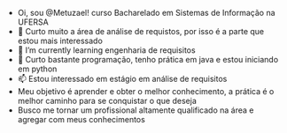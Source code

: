 - Oi, sou @Metuzael! curso Bacharelado em Sistemas de Informação na UFERSA                     
- 👀 Curto muito a área de análise de requistos, por isso é a parte que estou mais interessado
- 🌱 I’m currently learning  engenharia de requisitos       
- 💞️ Curto bastante programação, tenho prática em java e estou  iniciando em python
- 📫 Estou interessado em estágio em análise de requisitos
- Meu objetivo é aprender e obter o melhor conhecimento, a prática é o melhor caminho para se conquistar o que deseja
- Busco me tornar um profissional altamente qualificado na área e agregar com meus conhecimentos  

<!---
Metuzael/Metuzael is a ✨ special ✨ repository because its `README.md` (this file) appears on your GitHub profile.
You can click the Preview link to take a look at your changes.
--->
